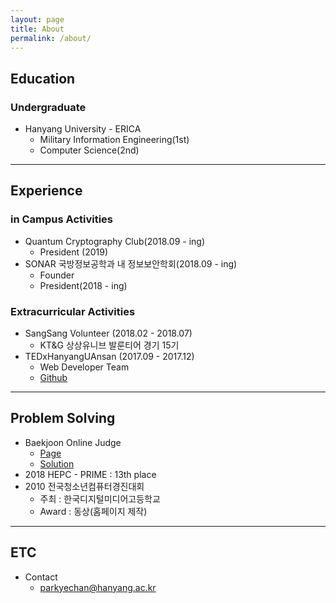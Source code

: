 ```yaml
---
layout: page
title: About
permalink: /about/
---
```



## Education
### Undergraduate
  * Hanyang University - ERICA
    * Military Information Engineering(1st)
    * Computer Science(2nd)

---

## Experience

### in Campus Activities
  * Quantum Cryptography Club(2018.09 - ing)
    * President (2019)
  * SONAR 국방정보공학과 내 정보보안학회(2018.09 - ing)
    * Founder
    * President(2018 - ing)

### Extracurricular Activities  
  * SangSang Volunteer (2018.02 - 2018.07)
    * KT&G 상상유니브 발룬티어 경기 15기
  * TEDxHanyangUAnsan (2017.09 - 2017.12)
    * Web Developer Team
    * [Github](https://github.com/TEDxHanyangUAnsan)

---

## Problem Solving

  * Baekjoon Online Judge
    * [Page](https://www.acmicpc.net/user/keepyourweaponaimed)
    * [Solution](https://github.com/parkyechan/algo)
  * 2018 HEPC - PRIME : 13th place
  * 2010 전국청소년컴퓨터경진대회
    * 주최 : 한국디지털미디어고등학교
    * Award : 동상(홈페이지 제작)

---

## ETC
  * Contact
    * parkyechan@hanyang.ac.kr
